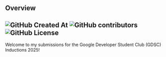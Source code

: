 ## Overview
![GitHub Created At](https://img.shields.io/github/created-at/Stonky-Boi/GDSC_Inductions_2025)
![GitHub contributors](https://img.shields.io/github/contributors/Stonky-Boi/GDSC_Inductions_2025)
![GitHub License](https://img.shields.io/github/license/Stonky-Boi/GDSC_Inductions_2025)
---
Welcome to my submissions for the Google Developer Student Club (GDSC) Inductions 2025!
